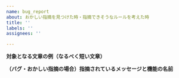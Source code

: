 ```yaml
---
name: bug_report
about: おかしい指摘を見つけた時・指摘できそうなルールを考えた時
title: ''
labels: ''
assignees: ''

---
```


**対象となる文章の例（なるべく短い文章）**


**（バグ・おかしい指摘の場合）指摘されているメッセージと機能の名前**
